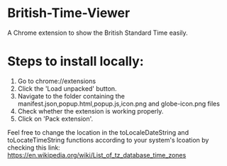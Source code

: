 # British-Time-Viewer

A Chrome extension to show the British Standard Time easily.

# Steps to install locally:
1. Go to chrome://extensions
2. Click the 'Load unpacked' button.
3. Navigate to the folder containing the manifest.json,popup.html,popup.js,icon.png and globe-icon.png files
4. Check whether the extension is working properly.
5. Click on 'Pack extension'.


Feel free to change the location in the toLocaleDateString and toLocateTimeString functions according to your system's lcoation by checking this link:
https://en.wikipedia.org/wiki/List_of_tz_database_time_zones

